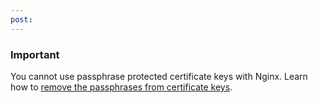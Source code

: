 ```yaml
---
post: 
---
```


### Important

You cannot use passphrase protected certificate keys with Nginx. Learn how to [remove the passphrases from certificate keys](/articles/ssl-certificate-issues).




